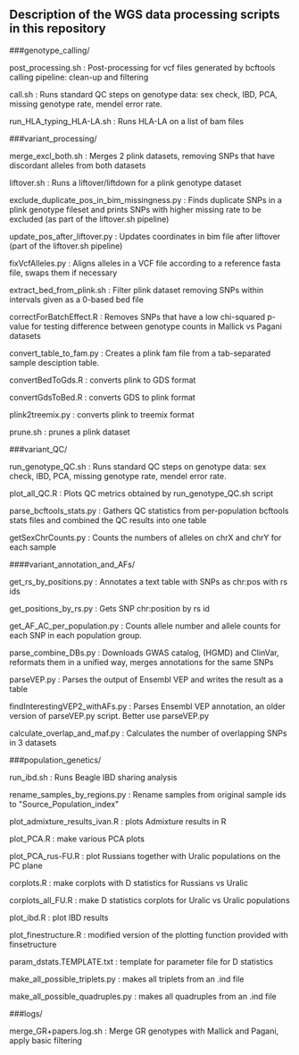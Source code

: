 ## Description of the WGS data processing scripts in this repository


###genotype_calling/

post_processing.sh : Post-processing for vcf files generated by bcftools calling pipeline: clean-up and filtering

call.sh : Runs standard QC steps on genotype data: sex check, IBD, PCA, missing genotype rate, mendel error rate.

run_HLA_typing_HLA-LA.sh : Runs HLA-LA on a list of bam files

###variant_processing/

merge_excl_both.sh : Merges 2 plink datasets, removing SNPs that have discordant alleles from both datasets

liftover.sh : Runs a liftover/liftdown for a plink genotype dataset

exclude_duplicate_pos_in_bim_missingness.py : Finds duplicate SNPs in a plink genotype fileset and prints SNPs with higher missing rate to be excluded (as part of the liftover.sh pipeline)

update_pos_after_liftover.py : Updates coordinates in bim file after liftover (part of the liftover.sh pipeline)

fixVcfAlleles.py : Aligns alleles in a VCF file according to a reference fasta file, swaps them if necessary

extract_bed_from_plink.sh : Filter plink dataset removing SNPs within intervals given as a 0-based bed file

correctForBatchEffect.R : Removes SNPs that have a low chi-squared p-value for testing difference between genotype counts in Mallick vs Pagani datasets

convert_table_to_fam.py : Creates a plink fam file from a tab-separated sample desciption table.

convertBedToGds.R : converts plink to GDS format

convertGdsToBed.R : converts GDS to plink format

plink2treemix.py : converts plink to treemix format

prune.sh : prunes a plink dataset

###variant_QC/

run_genotype_QC.sh : Runs standard QC steps on genotype data: sex check, IBD, PCA, missing genotype rate, mendel error rate.

plot_all_QC.R : Plots QC metrics obtained by run_genotype_QC.sh script

parse_bcftools_stats.py : Gathers QC statistics from per-population bcftools stats files and combined the QC results into one table

getSexChrCounts.py : Counts the numbers of alleles on chrX and chrY for each sample

####variant_annotation_and_AFs/

get_rs_by_positions.py : Annotates a text table with SNPs as chr:pos with rs ids

get_positions_by_rs.py : Gets SNP chr:position by rs id

get_AF_AC_per_population.py : Counts allele number and allele counts for each SNP in each population group.

parse_combine_DBs.py : Downloads GWAS catalog, (HGMD) and ClinVar, reformats them in a unified way, merges annotations for the same SNPs

parseVEP.py : Parses the output of Ensembl VEP and writes the result as a table

findInterestingVEP2_withAFs.py : Parses Ensembl VEP annotation, an older version of parseVEP.py script. Better use parseVEP.py

calculate_overlap_and_maf.py : Calculates the number of overlapping SNPs in 3 datasets

###population_genetics/

run_ibd.sh : Runs Beagle IBD sharing analysis

rename_samples_by_regions.py : Rename samples from original sample ids to "Source_Population_index"

plot_admixture_results_ivan.R : plots Admixture results in R

plot_PCA.R : make various PCA plots

plot_PCA_rus-FU.R : plot Russians together with Uralic populations on the PC plane

corplots.R : make corplots with D statistics for Russians vs Uralic

corplots_all_FU.R : make D statistics corplots for Uralic vs Uralic populations

plot_ibd.R : plot IBD results

plot_finestructure.R : modified version of the plotting function provided with finsetructure

param_dstats.TEMPLATE.txt : template for parameter file for D statistics

make_all_possible_triplets.py : makes all triplets from an .ind file 

make_all_possible_quadruples.py : makes all quadruples from an .ind file 

###logs/

merge_GR+papers.log.sh : Merge GR genotypes with Mallick and Pagani, apply basic filtering
